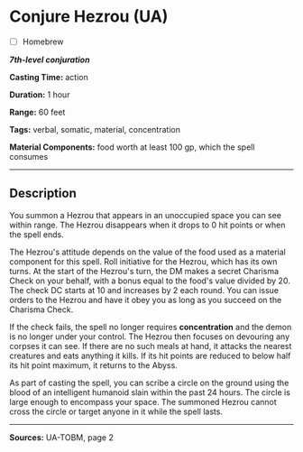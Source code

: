 # Conjure Hezrou (UA)

- [ ] Homebrew

***7th-level conjuration***

**Casting Time:** action

**Duration:** 1 hour

**Range:** 60 feet

**Tags:** verbal, somatic, material, concentration

**Material Components:** food worth at least 100 gp, which the spell consumes

---

## Description
You summon a Hezrou that appears in an unoccupied space you can see within range.
The Hezrou disappears when it drops to 0 hit points or when the spell ends.

The Hezrou's attitude depends on the value of the food used as a material component for this spell.
Roll initiative for the Hezrou, which has its own turns.
At the start of the Hezrou's turn, the DM makes a secret Charisma Check on your behalf, with a bonus equal to the food's value divided by 20.
The check DC starts at 10 and increases by 2 each round.
You can issue orders to the Hezrou and have it obey you as long as you succeed on the Charisma Check.

If the check fails, the spell no longer requires **concentration** and the demon is no longer under your control.
The Hezrou then focuses on devouring any corpses it can see.
If there are no such meals at hand, it attacks the nearest creatures and eats anything it kills.
If its hit points are reduced to below half its hit point maximum, it returns to the Abyss.

As part of casting the spell, you can scribe a circle on the ground using the blood of an intelligent humanoid slain within the past 24 hours.
The circle is large enough to encompass your space.
The summoned Hezrou cannot cross the circle or target anyone in it while the spell lasts.

---

**Sources:** UA-TOBM, page 2
